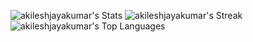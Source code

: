 ![akileshjayakumar's Stats](https://github-readme-stats.vercel.app/api?username=akileshjayakumar&theme=vue-dark&show_icons=true&hide_border=true&count_private=true)
![akileshjayakumar's Streak](https://github-readme-streak-stats.herokuapp.com/?user=akileshjayakumar&theme=vue-dark&hide_border=true)
![akileshjayakumar's Top Languages](https://github-readme-stats.vercel.app/api/top-langs/?username=akileshjayakumar&theme=vue-dark&show_icons=true&hide_border=true&layout=compact)
